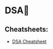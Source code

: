 # DSA🖤

## Cheatsheets:

- [DSA Cheatsheet](./drive.google.com/file/d/1ES_pys8qgC_BAhmcge7LAvlnGrbgRwn-/view)


